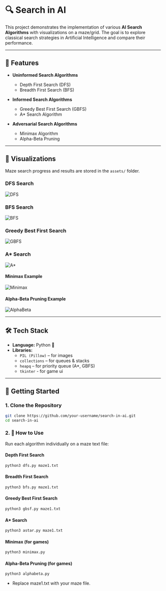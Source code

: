 # 🔍 Search in AI  

This project demonstrates the implementation of various **AI Search Algorithms** with visualizations on a maze/grid. The goal is to explore classical search strategies in Artificial Intelligence and compare their performance.  

---

## 📂 Features  

- **Uninformed Search Algorithms**  
  - Depth First Search (DFS)  
  - Breadth First Search (BFS)  

- **Informed Search Algorithms**  
  - Greedy Best First Search (GBFS)  
  - A* Search Algorithm  

- **Adversarial Search Algorithms**  
  - Minimax Algorithm  
  - Alpha-Beta Pruning  

---

## 📸 Visualizations  

Maze search progress and results are stored in the `assets/` folder.  


### DFS Search  
![DFS](assets/dfs.png)  

### BFS Search  
![BFS](assets/bfs.png)  

### Greedy Best First Search  
![GBFS](assets/gbfs.png)  

### A* Search  
![A*](assets/astar.png)  

#### Minimax Example  
![Minimax](assets/minimax.png)  

#### Alpha-Beta Pruning Example  
![AlphaBeta](assets/alpha-beta.png)  

---

## 🛠️ Tech Stack  

- **Language:** Python 🐍  
- **Libraries:**  
  - `PIL (Pillow)` – for images  
  - `collections` – for queues & stacks  
  - `heapq` – for priority queue (A*, GBFS) 
  - `tkinter` - for game ui 

---

## 🚀 Getting Started  

### 1. Clone the Repository  
```bash
git clone https://github.com/your-username/search-in-ai.git
cd search-in-ai
```
### 2. 🏃 How to Use

Run each algorithm individually on a maze text file:

#### Depth First Search
```py
python3 dfs.py maze1.txt
```
#### Breadth First Search
```py
python3 bfs.py maze1.txt
```
#### Greedy Best First Search
```py
python3 gbsf.py maze1.txt
```
#### A* Search
```py
python3 astar.py maze1.txt
```
#### Minimax (for games)
```py
python3 minimax.py
```
#### Alpha-Beta Pruning (for games)
```py
python3 alphabeta.py
```
- Replace maze1.txt with your maze file.
